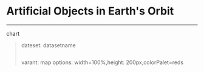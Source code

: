 # Artificial Objects in Earth's Orbit

---
chart
>
>dateset: datasetname
> ```sql
> 
> ```
>varant: map
>options: width=100%,height: 200px,colorPalet=reds
>



